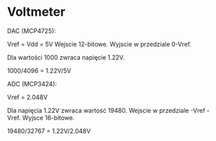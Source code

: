 # Voltmeter

DAC (MCP4725):

Vref = Vdd = 5V
Wejscie 12-bitowe.
Wyjscie w przedziale 0-Vref.

Dla wartości 1000 zwraca napięcie 1.22V.
 
1000/4096 = 1.22V/5V


ADC (MCP3424):

Vref = 2.048V

Dla napięcia 1.22V zwraca wartość 19480.
Wejscie w przedziale -Vref - Vref.
Wyjsce 16-bitowe.

19480/32767 = 1.22V/2.048V
